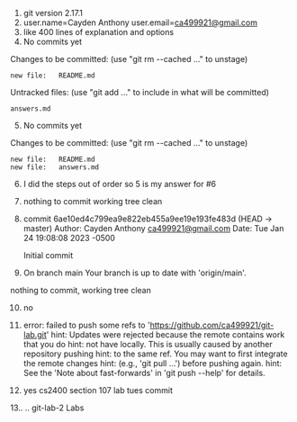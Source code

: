 1. git version 2.17.1
2. user.name=Cayden Anthony
user.email=ca499921@gmail.com
3. like 400 lines of explanation and options 
4. No commits yet

Changes to be committed:
  (use "git rm --cached <file>..." to unstage)

	new file:   README.md

Untracked files:
  (use "git add <file>..." to include in what will be committed)

	answers.md

5. No commits yet

Changes to be committed:
  (use "git rm --cached <file>..." to unstage)

	new file:   README.md
	new file:   answers.md
6. I did the steps out of order so 5 is my answer for #6
7. nothing to commit working tree clean

8. commit 6ae10ed4c799ea9e822eb455a9ee19e193fe483d (HEAD -> master)
Author: Cayden Anthony <ca499921@gmail.com>
Date:   Tue Jan 24 19:08:08 2023 -0500

    Initial commit
9. On branch main
Your branch is up to date with 'origin/main'.

nothing to commit, working tree clean

10. no

11. error: failed to push some refs to 'https://github.com/ca499921/git-lab.git'
hint: Updates were rejected because the remote contains work that you do
hint: not have locally. This is usually caused by another repository pushing
hint: to the same ref. You may want to first integrate the remote changes
hint: (e.g., 'git pull ...') before pushing again.
hint: See the 'Note about fast-forwards' in 'git push --help' for details.

12. yes
cs2400
section 107 lab tues
commit

13..  ..  git-lab-2  Labs














